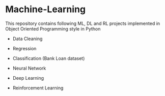 # Machine-Learning

This repository contains following ML, DL and RL projects implemented in Object Oriented Programming style in Python

- Data Cleaning

- Regression

- Classification (Bank Loan dataset)

- Neural Network

- Deep Learning

- Reinforcement Learning
